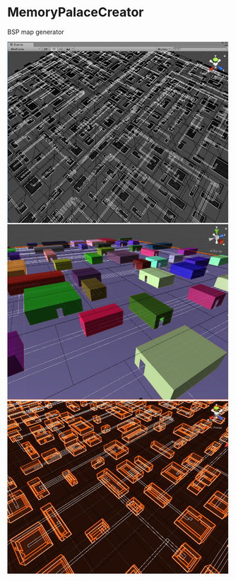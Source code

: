# MemoryPalaceCreator
BSP map generator


<img alt="MPC" src="/WF.JPG" width="500" />
<img alt="MPC" src="/I.JPG" width="500" />
<img alt="MPC" src="/MPC.JPG" width="500" />
